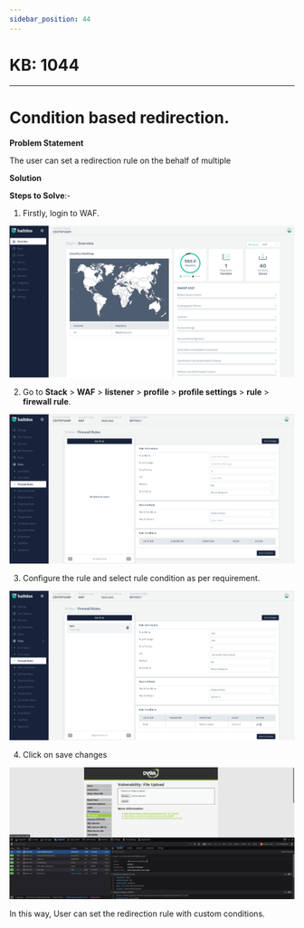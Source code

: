 ```yaml
---
sidebar_position: 44
---
```


# KB: 1044
-----------

# Condition based redirection.

**Problem Statement**

The user can set a redirection rule on the behalf of multiple 

**Solution**

**Steps to Solve**:-

1. Firstly, login to WAF.

![kb-1044](/img/waf/kb/v2/overview_kb_1044_1.png)

2. Go to **Stack** > **WAF** > **listener** > **profile** > **profile settings** > **rule** > **firewall rule**.

![kb-1044](/img/waf/kb/v2/firewall_kb_1044_2.png)

3. Configure the rule and select rule condition as per requirement.

![kb-1044](/img/waf/kb/v2/firewall_kb_1044_3.png)

4. Click on save changes

![kb-1044](/img/waf/tutorials/re3.png)

In this way, User can set the redirection rule with custom conditions.



